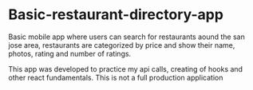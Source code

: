 # Basic-restaurant-directory-app

Basic mobile app where users can search for restaurants aound the san jose area, restaurants are categorized by price and show their name, photos, rating and number of ratings.

This app was developed to practice my api calls, creating of hooks and other react fundamentals. This is not a full production application
